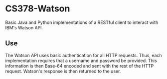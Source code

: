 # CS378-Watson
Basic Java and Python implementations of a RESTful client to interact with IBM's Watson API.

## Use
The Watson API uses basic authentication for all HTTP requests. Thus, each implementation requires
that a username and password be provided. This information is then Base-64 encoded and sent with the
rest of the HTTP request. Watson's response is then returned to the user.
